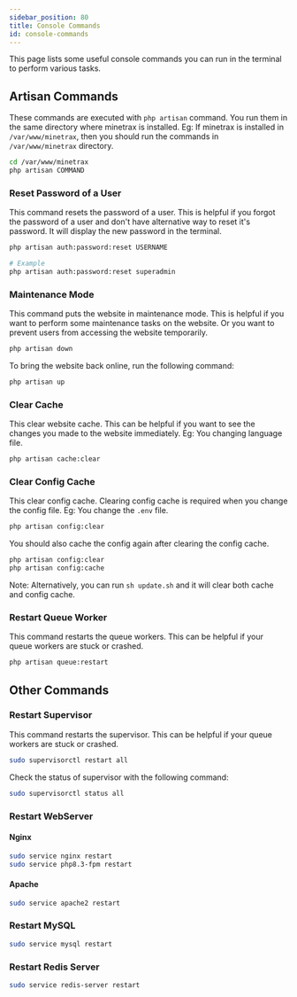 ```yaml
---
sidebar_position: 80
title: Console Commands
id: console-commands
---
```


This page lists some useful console commands you can run in the terminal to perform various tasks.

## Artisan Commands

These commands are executed with `php artisan` command. You run them in the same directory where minetrax is installed.
Eg: If minetrax is installed in `/var/www/minetrax`, then you should run the commands in `/var/www/minetrax` directory.

```bash
cd /var/www/minetrax
php artisan COMMAND
```

### Reset Password of a User

This command resets the password of a user. This is helpful if you forgot the password of a user and don't have alternative way to reset it's password. It will display the new password in the terminal.

```bash
php artisan auth:password:reset USERNAME

# Example
php artisan auth:password:reset superadmin
```

### Maintenance Mode

This command puts the website in maintenance mode. This is helpful if you want to perform some maintenance tasks on the website. Or you want to prevent users from accessing the website temporarily.

```bash
php artisan down
```

To bring the website back online, run the following command:

```bash
php artisan up
```

### Clear Cache

This clear website cache. This can be helpful if you want to see the changes you made to the website immediately. Eg: You changing language file.

```bash
php artisan cache:clear
```

### Clear Config Cache

This clear config cache. Clearing config cache is required when you change the config file. Eg: You change the `.env` file.

```bash
php artisan config:clear
```

You should also cache the config again after clearing the config cache.

```bash
php artisan config:clear
php artisan config:cache
```

Note: Alternatively, you can run `sh update.sh` and it will clear both cache and config cache.

### Restart Queue Worker

This command restarts the queue workers. This can be helpful if your queue workers are stuck or crashed.

```bash
php artisan queue:restart
```

## Other Commands

### Restart Supervisor

This command restarts the supervisor. This can be helpful if your queue workers are stuck or crashed.

```bash
sudo supervisorctl restart all
```

Check the status of supervisor with the following command:

```bash
sudo supervisorctl status all
```

### Restart WebServer

#### Nginx

```bash
sudo service nginx restart
sudo service php8.3-fpm restart
```

#### Apache

```bash
sudo service apache2 restart
```

### Restart MySQL

```bash
sudo service mysql restart
```

### Restart Redis Server

```bash
sudo service redis-server restart
```
